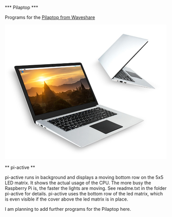 *** Pilaptop ***

Programs for the [Pilaptop from Waveshare](https://https://www.waveshare.com/pilaptop-cm3-plus-package-a.html)

![picture of Pilaptop](pilaptop.jpg?raw=true "Picture of Pilaptop")


** pi-active **

pi-active runs in background and displays a moving bottom
row on the 5x5 LED matrix. It shows the actual usage of the
CPU. The more busy the Raspberry Pi is, the faster the
lights are moving. See readme.txt in the folder pi-active for
details. pi-active uses the bottom row of the led matrix, which
is even visible if the cover above the led matrix is in place.


I am planning to add further programs for the Pilaptop here.